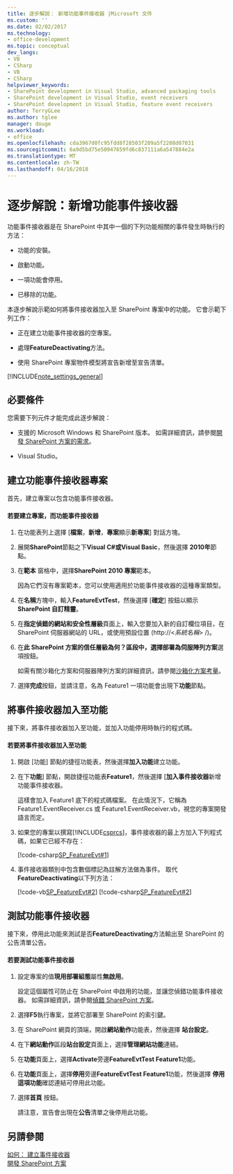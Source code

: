 ```yaml
---
title: 逐步解說： 新增功能事件接收器 |Microsoft 文件
ms.custom: ''
ms.date: 02/02/2017
ms.technology:
- office-development
ms.topic: conceptual
dev_langs:
- VB
- CSharp
- VB
- CSharp
helpviewer_keywords:
- SharePoint development in Visual Studio, advanced packaging tools
- SharePoint development in Visual Studio, event receivers
- SharePoint development in Visual Studio, feature event receivers
author: TerryGLee
ms.author: tglee
manager: douge
ms.workload:
- office
ms.openlocfilehash: cda3967d0fc95fdd8f28503f209a5f2208d07031
ms.sourcegitcommit: 6a9d5bd75e50947659fd6c837111a6a547884e2a
ms.translationtype: MT
ms.contentlocale: zh-TW
ms.lasthandoff: 04/16/2018
---
```

# <a name="walkthrough-add-feature-event-receivers"></a>逐步解說：新增功能事件接收器
  功能事件接收器是在 SharePoint 中其中一個的下列功能相關的事件發生時執行的方法：  
  
-   功能的安裝。  
  
-   啟動功能。  
  
-   一項功能會停用。  
  
-   已移除的功能。  
  
 本逐步解說示範如何將事件接收器加入至 SharePoint 專案中的功能。 它會示範下列工作：  
  
-   正在建立功能事件接收器的空專案。  
  
-   處理**FeatureDeactivating**方法。  
  
-   使用 SharePoint 專案物件模型將宣告新增至宣告清單。  
  
 [!INCLUDE[note_settings_general](../sharepoint/includes/note-settings-general-md.md)]  
  
## <a name="prerequisites"></a>必要條件  
 您需要下列元件才能完成此逐步解說：  
  
-   支援的 Microsoft Windows 和 SharePoint 版本。 如需詳細資訊，請參閱[開發 SharePoint 方案的需求](../sharepoint/requirements-for-developing-sharepoint-solutions.md)。  
  
-   Visual Studio。  
  
## <a name="creating-a-feature-event-receiver-project"></a>建立功能事件接收器專案  
 首先，建立專案以包含功能事件接收器。  
  
#### <a name="to-create-a-project-with-a-feature-event-receiver"></a>若要建立專案，而功能事件接收器  
  
1.  在功能表列上選擇 [**檔案**，**新增**，**專案**顯示**新專案**] 對話方塊。  
  
2.  展開**SharePoint**節點之下**Visual C#**或**Visual Basic**，然後選擇  **2010年**節點。  
  
3.  在**範本** 窗格中，選擇**SharePoint 2010 專案**範本。  
  
     因為它們沒有專案範本，您可以使用適用於功能事件接收器的這種專案類型。  
  
4.  在**名稱**方塊中，輸入**FeatureEvtTest**，然後選擇 [**確定**] 按鈕以顯示**SharePoint 自訂精靈**。  
  
5.  在**指定偵錯的網站和安全性層級**頁面上，輸入您要加入新的自訂欄位項目，在 SharePoint 伺服器網站的 URL，或使用預設位置 (http://\<*系統名稱*> /)。  
  
6.  在**此 SharePoint 方案的信任層級為何？**區段中，選擇**部署為伺服陣列方案**選項按鈕。  
  
     如需有關沙箱化方案和伺服器陣列方案的詳細資訊，請參閱[沙箱化方案考量](../sharepoint/sandboxed-solution-considerations.md)。  
  
7.  選擇**完成**按鈕，並請注意，名為 Feature1 一項功能會出現下**功能**節點。  
  
## <a name="adding-an-event-receiver-to-the-feature"></a>將事件接收器加入至功能  
 接下來，將事件接收器加入至功能，並加入功能停用時執行的程式碼。  
  
#### <a name="to-add-an-event-receiver-to-the-feature"></a>若要將事件接收器加入至功能  
  
1.  開啟 [功能] 節點的捷徑功能表，然後選擇**加入功能**建立功能。  
  
2.  在下**功能**] 節點，開啟捷徑功能表**Feature1**，然後選擇 [**加入事件接收器**新增功能事件接收器。  
  
     這樣會加入 Feature1 底下的程式碼檔案。 在此情況下，它稱為 Feature1.EventReceiver.cs 或 Feature1.EventReceiver.vb，視您的專案開發語言而定。  
  
3.  如果您的專案以撰寫[!INCLUDE[csprcs](../sharepoint/includes/csprcs-md.md)]，事件接收器的最上方加入下列程式碼，如果它已經不存在：  
  
     [!code-csharp[SP_FeatureEvt#1](../sharepoint/codesnippet/CSharp/featureevttest2/features/feature1/feature1.eventreceiver.cs#1)]  
  
4.  事件接收器類別中包含數個標記為註解方法做為事件。 取代**FeatureDeactivating**以下列方法：  
  
     [!code-vb[SP_FeatureEvt#2](../sharepoint/codesnippet/VisualBasic/featureevt2vb/features/feature1/feature1.eventreceiver.vb#2)]
     [!code-csharp[SP_FeatureEvt#2](../sharepoint/codesnippet/CSharp/featureevttest2/features/feature1/feature1.eventreceiver.cs#2)]  
  
## <a name="testing-the-feature-event-receiver"></a>測試功能事件接收器  
 接下來，停用此功能來測試是否**FeatureDeactivating**方法輸出至 SharePoint 的公告清單公告。  
  
#### <a name="to-test-the-feature-event-receiver"></a>若要測試功能事件接收器  
  
1.  設定專案的值**現用部署組態**屬性**無啟用**。  
  
     設定這個屬性可防止在 SharePoint 中啟用的功能，並讓您偵錯功能事件接收器。 如需詳細資訊，請參閱[偵錯 SharePoint 方案](../sharepoint/debugging-sharepoint-solutions.md)。  
  
2.  選擇**F5**執行專案，並將它部署至 SharePoint 的索引鍵。  
  
3.  在 SharePoint 網頁的頂端，開啟**網站動作**功能表，然後選擇 **站台設定**。  
  
4.  在下**網站動作**區段**站台設定**頁面上，選擇**管理網站功能**連結。  
  
5.  在**功能**頁面上，選擇**Activate**旁邊**FeatureEvtTest Feature1**功能。  
  
6.  在**功能**頁面上，選擇**停用**旁邊**FeatureEvtTest Feature1**功能，然後選擇 **停用這項功能**確認連結可停用此功能。  
  
7.  選擇**首頁** 按鈕。  
  
     請注意，宣告會出現在**公告**清單之後停用此功能。  
  
## <a name="see-also"></a>另請參閱  
 [如何： 建立事件接收器](../sharepoint/how-to-create-an-event-receiver.md)   
 [開發 SharePoint 方案](../sharepoint/developing-sharepoint-solutions.md)  
  
  